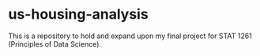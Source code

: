 # us-housing-analysis
This is a repository to hold and expand upon my final project for STAT 1261 (Principles of Data Science). 
